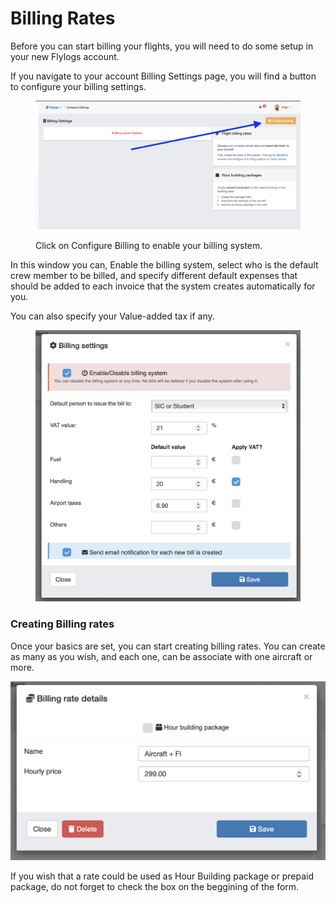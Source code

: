 # Billing Rates

Before you can start billing your flights, you will need to do some setup in your new Flylogs account.

If you navigate to your account Billing Settings page, you will find a button to configure your billing settings.

<figure><img src="../.gitbook/assets/Screenshot 2023-03-02 at 20.07.49.png" alt=""><figcaption><p>Click on Configure Billing to enable your billing system.</p></figcaption></figure>

In this window you can, Enable the billing system, select who is the default crew member to be billed, and specify different default expenses that should be added to each invoice that the system creates automatically for you.

You can also specify your Value-added tax if any.

<div align="left">

<figure><img src="../.gitbook/assets/Screenshot 2023-03-02 at 20.11.34.png" alt=""><figcaption></figcaption></figure>

</div>

### Creating Billing rates

Once your basics are set, you can start creating billing rates. You can create as many as you wish, and each one, can be associate with one aircraft or more.

![](<../.gitbook/assets/Screenshot 2023-03-02 at 20.15.53.png>)

If you wish that a rate could be used as Hour Building package or prepaid package, do not forget to check the box on the beggining of the form.

